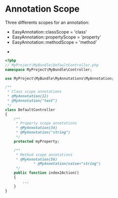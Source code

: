 Annotation Scope
================

Three differents scopes for an annotation:


* EasyAnnotation::classScope = 'class'
* EasyAnnotation::propertyScope = 'property'
* EasyAnnotation::methodScope = 'method'

-
```php
<?php
// MyProject\MyBundle\DefaultController.php
namespace MyProject\MyBundle\Controller;

use MyProject\MyBundle\MyAnnotations\MyAnnotation;

/**
 * Class scope annotations
 * @MyAnnotation(12)
 * @MyAnnotation("text")
 */
class DefaultController
{
	/**
	 * Property scope annotations
	 * @MyAnnotation(34)
	 * @MyAnnotation("string")
	 */
	protected myProperty;

	/**
	 * Method scope annotations
	 * @MyAnnotation(56)
			 * @MyAnnotation(value="string")
	 */
	public function index2Action()
	{
		...
	}
}
```
